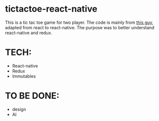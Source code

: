# tictactoe-react-native

This is a tic tac toe game for two player. The code is mainly from [this guy](https://github.com/belfz/tic-tac-react), adapted from react to react-native. The purpose was to better understand react-native and redux.

# TECH:
* React-native
* Redux
* Immutables

# TO BE DONE:
* design
* AI
